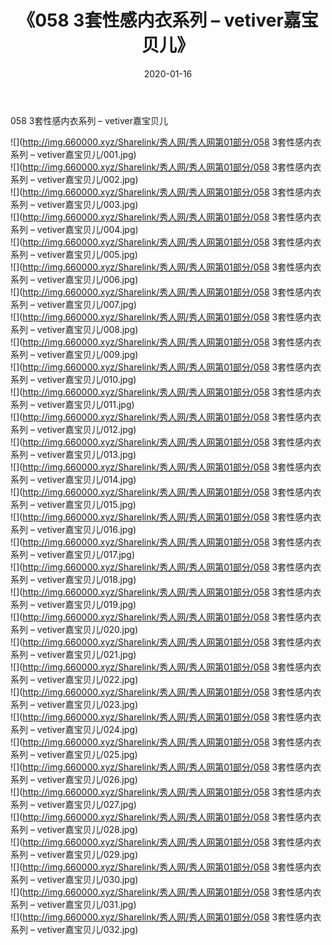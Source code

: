 ﻿---
layout: post
title:  《058 3套性感内衣系列 – vetiver嘉宝贝儿》
date:   2020-01-16
img: http://img.660000.xyz/Sharelink/秀人网/秀人网第01部分/058 3套性感内衣系列 – vetiver嘉宝贝儿/000.jpg
categories: [美女, 清纯, 唯美]
---

058 3套性感内衣系列 – vetiver嘉宝贝儿

  ![](http://img.660000.xyz/Sharelink/秀人网/秀人网第01部分/058 3套性感内衣系列 – vetiver嘉宝贝儿/001.jpg) <br> ![](http://img.660000.xyz/Sharelink/秀人网/秀人网第01部分/058 3套性感内衣系列 – vetiver嘉宝贝儿/002.jpg) <br> ![](http://img.660000.xyz/Sharelink/秀人网/秀人网第01部分/058 3套性感内衣系列 – vetiver嘉宝贝儿/003.jpg) <br> ![](http://img.660000.xyz/Sharelink/秀人网/秀人网第01部分/058 3套性感内衣系列 – vetiver嘉宝贝儿/004.jpg) <br> ![](http://img.660000.xyz/Sharelink/秀人网/秀人网第01部分/058 3套性感内衣系列 – vetiver嘉宝贝儿/005.jpg) <br> ![](http://img.660000.xyz/Sharelink/秀人网/秀人网第01部分/058 3套性感内衣系列 – vetiver嘉宝贝儿/006.jpg) <br> ![](http://img.660000.xyz/Sharelink/秀人网/秀人网第01部分/058 3套性感内衣系列 – vetiver嘉宝贝儿/007.jpg) <br> ![](http://img.660000.xyz/Sharelink/秀人网/秀人网第01部分/058 3套性感内衣系列 – vetiver嘉宝贝儿/008.jpg) <br> ![](http://img.660000.xyz/Sharelink/秀人网/秀人网第01部分/058 3套性感内衣系列 – vetiver嘉宝贝儿/009.jpg) <br> ![](http://img.660000.xyz/Sharelink/秀人网/秀人网第01部分/058 3套性感内衣系列 – vetiver嘉宝贝儿/010.jpg) <br> ![](http://img.660000.xyz/Sharelink/秀人网/秀人网第01部分/058 3套性感内衣系列 – vetiver嘉宝贝儿/011.jpg) <br> ![](http://img.660000.xyz/Sharelink/秀人网/秀人网第01部分/058 3套性感内衣系列 – vetiver嘉宝贝儿/012.jpg) <br> ![](http://img.660000.xyz/Sharelink/秀人网/秀人网第01部分/058 3套性感内衣系列 – vetiver嘉宝贝儿/013.jpg) <br> ![](http://img.660000.xyz/Sharelink/秀人网/秀人网第01部分/058 3套性感内衣系列 – vetiver嘉宝贝儿/014.jpg) <br> ![](http://img.660000.xyz/Sharelink/秀人网/秀人网第01部分/058 3套性感内衣系列 – vetiver嘉宝贝儿/015.jpg) <br> ![](http://img.660000.xyz/Sharelink/秀人网/秀人网第01部分/058 3套性感内衣系列 – vetiver嘉宝贝儿/016.jpg) <br> ![](http://img.660000.xyz/Sharelink/秀人网/秀人网第01部分/058 3套性感内衣系列 – vetiver嘉宝贝儿/017.jpg) <br> ![](http://img.660000.xyz/Sharelink/秀人网/秀人网第01部分/058 3套性感内衣系列 – vetiver嘉宝贝儿/018.jpg) <br> ![](http://img.660000.xyz/Sharelink/秀人网/秀人网第01部分/058 3套性感内衣系列 – vetiver嘉宝贝儿/019.jpg) <br> ![](http://img.660000.xyz/Sharelink/秀人网/秀人网第01部分/058 3套性感内衣系列 – vetiver嘉宝贝儿/020.jpg) <br> ![](http://img.660000.xyz/Sharelink/秀人网/秀人网第01部分/058 3套性感内衣系列 – vetiver嘉宝贝儿/021.jpg) <br> ![](http://img.660000.xyz/Sharelink/秀人网/秀人网第01部分/058 3套性感内衣系列 – vetiver嘉宝贝儿/022.jpg) <br> ![](http://img.660000.xyz/Sharelink/秀人网/秀人网第01部分/058 3套性感内衣系列 – vetiver嘉宝贝儿/023.jpg) <br> ![](http://img.660000.xyz/Sharelink/秀人网/秀人网第01部分/058 3套性感内衣系列 – vetiver嘉宝贝儿/024.jpg) <br> ![](http://img.660000.xyz/Sharelink/秀人网/秀人网第01部分/058 3套性感内衣系列 – vetiver嘉宝贝儿/025.jpg) <br> ![](http://img.660000.xyz/Sharelink/秀人网/秀人网第01部分/058 3套性感内衣系列 – vetiver嘉宝贝儿/026.jpg) <br> ![](http://img.660000.xyz/Sharelink/秀人网/秀人网第01部分/058 3套性感内衣系列 – vetiver嘉宝贝儿/027.jpg) <br> ![](http://img.660000.xyz/Sharelink/秀人网/秀人网第01部分/058 3套性感内衣系列 – vetiver嘉宝贝儿/028.jpg) <br> ![](http://img.660000.xyz/Sharelink/秀人网/秀人网第01部分/058 3套性感内衣系列 – vetiver嘉宝贝儿/029.jpg) <br> ![](http://img.660000.xyz/Sharelink/秀人网/秀人网第01部分/058 3套性感内衣系列 – vetiver嘉宝贝儿/030.jpg) <br> ![](http://img.660000.xyz/Sharelink/秀人网/秀人网第01部分/058 3套性感内衣系列 – vetiver嘉宝贝儿/031.jpg) <br> ![](http://img.660000.xyz/Sharelink/秀人网/秀人网第01部分/058 3套性感内衣系列 – vetiver嘉宝贝儿/032.jpg) <br>